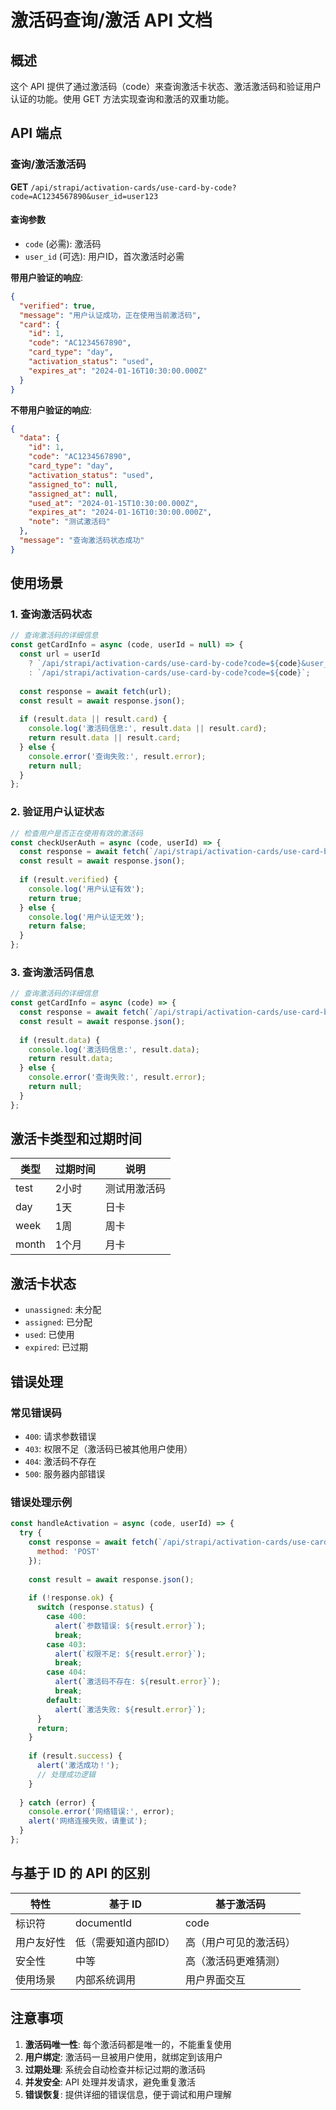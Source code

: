 # 激活码查询/激活 API 文档

## 概述

这个 API 提供了通过激活码（code）来查询激活卡状态、激活激活码和验证用户认证的功能。使用 GET 方法实现查询和激活的双重功能。

## API 端点

### 查询/激活激活码

**GET** `/api/strapi/activation-cards/use-card-by-code?code=AC1234567890&user_id=user123`

#### 查询参数

- `code` (必需): 激活码
- `user_id` (可选): 用户ID，首次激活时必需

**带用户验证的响应**:
```json
{
  "verified": true,
  "message": "用户认证成功，正在使用当前激活码",
  "card": {
    "id": 1,
    "code": "AC1234567890",
    "card_type": "day",
    "activation_status": "used",
    "expires_at": "2024-01-16T10:30:00.000Z"
  }
}
```

**不带用户验证的响应**:
```json
{
  "data": {
    "id": 1,
    "code": "AC1234567890",
    "card_type": "day",
    "activation_status": "used",
    "assigned_to": null,
    "assigned_at": null,
    "used_at": "2024-01-15T10:30:00.000Z",
    "expires_at": "2024-01-16T10:30:00.000Z",
    "note": "测试激活码"
  },
  "message": "查询激活码状态成功"
}
```

## 使用场景

### 1. 查询激活码状态

```javascript
// 查询激活码的详细信息
const getCardInfo = async (code, userId = null) => {
  const url = userId 
    ? `/api/strapi/activation-cards/use-card-by-code?code=${code}&user_id=${userId}`
    : `/api/strapi/activation-cards/use-card-by-code?code=${code}`;
    
  const response = await fetch(url);
  const result = await response.json();
  
  if (result.data || result.card) {
    console.log('激活码信息:', result.data || result.card);
    return result.data || result.card;
  } else {
    console.error('查询失败:', result.error);
    return null;
  }
};
```

### 2. 验证用户认证状态

```javascript
// 检查用户是否正在使用有效的激活码
const checkUserAuth = async (code, userId) => {
  const response = await fetch(`/api/strapi/activation-cards/use-card-by-code?code=${code}&user_id=${userId}`);
  const result = await response.json();
  
  if (result.verified) {
    console.log('用户认证有效');
    return true;
  } else {
    console.log('用户认证无效');
    return false;
  }
};
```

### 3. 查询激活码信息

```javascript
// 查询激活码的详细信息
const getCardInfo = async (code) => {
  const response = await fetch(`/api/strapi/activation-cards/use-card-by-code?code=${code}`);
  const result = await response.json();
  
  if (result.data) {
    console.log('激活码信息:', result.data);
    return result.data;
  } else {
    console.error('查询失败:', result.error);
    return null;
  }
};
```

## 激活卡类型和过期时间

| 类型 | 过期时间 | 说明 |
|------|----------|------|
| test | 2小时 | 测试用激活码 |
| day | 1天 | 日卡 |
| week | 1周 | 周卡 |
| month | 1个月 | 月卡 |

## 激活卡状态

- `unassigned`: 未分配
- `assigned`: 已分配
- `used`: 已使用
- `expired`: 已过期

## 错误处理

### 常见错误码

- `400`: 请求参数错误
- `403`: 权限不足（激活码已被其他用户使用）
- `404`: 激活码不存在
- `500`: 服务器内部错误

### 错误处理示例

```javascript
const handleActivation = async (code, userId) => {
  try {
    const response = await fetch(`/api/strapi/activation-cards/use-card-by-code?code=${code}&user_id=${userId}`, {
      method: 'POST'
    });
    
    const result = await response.json();
    
    if (!response.ok) {
      switch (response.status) {
        case 400:
          alert(`参数错误: ${result.error}`);
          break;
        case 403:
          alert(`权限不足: ${result.error}`);
          break;
        case 404:
          alert(`激活码不存在: ${result.error}`);
          break;
        default:
          alert(`激活失败: ${result.error}`);
      }
      return;
    }
    
    if (result.success) {
      alert('激活成功！');
      // 处理成功逻辑
    }
    
  } catch (error) {
    console.error('网络错误:', error);
    alert('网络连接失败，请重试');
  }
};
```

## 与基于 ID 的 API 的区别

| 特性 | 基于 ID | 基于激活码 |
|------|---------|------------|
| 标识符 | documentId | code |
| 用户友好性 | 低（需要知道内部ID） | 高（用户可见的激活码） |
| 安全性 | 中等 | 高（激活码更难猜测） |
| 使用场景 | 内部系统调用 | 用户界面交互 |

## 注意事项

1. **激活码唯一性**: 每个激活码都是唯一的，不能重复使用
2. **用户绑定**: 激活码一旦被用户使用，就绑定到该用户
3. **过期处理**: 系统会自动检查并标记过期的激活码
4. **并发安全**: API 处理并发请求，避免重复激活
5. **错误恢复**: 提供详细的错误信息，便于调试和用户理解
